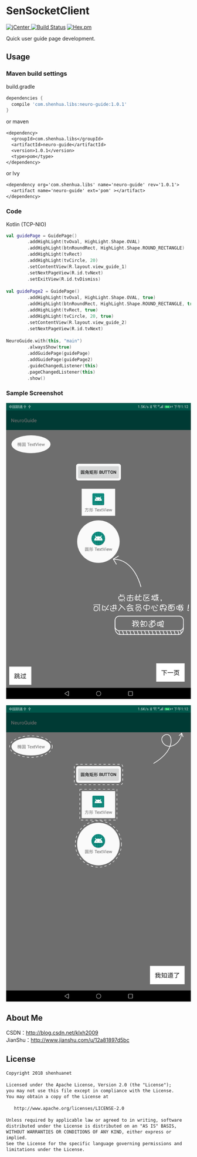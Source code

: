 # SenSocketClient
[![jCenter](https://img.shields.io/badge/NeuroGuide-1.0.0-green.svg) ](https://dl.bintray.com/shenhuanetos/maven/com/shenhua/libs/neuro-guide/1.0.0/)
[![Build Status](https://img.shields.io/travis/rust-lang/rust/master.svg)](https://bintray.com/shenhuanetos/maven/NeuroGuide)
[![Hex.pm](https://img.shields.io/hexpm/l/plug.svg)](https://www.apache.org/licenses/LICENSE-2.0.html)

Quick user guide page development.

## Usage

### Maven build settings 

build.gradle
```gradle
dependencies {
  compile 'com.shenhua.libs:neuro-guide:1.0.1'
}
```
or maven
```maven
<dependency>
  <groupId>com.shenhua.libs</groupId>
  <artifactId>neuro-guide</artifactId>
  <version>1.0.1</version>
  <type>pom</type>
</dependency>
```
or lvy
```lvy
<dependency org='com.shenhua.libs' name='neuro-guide' rev='1.0.1'>
  <artifact name='neuro-guide' ext='pom' ></artifact>
</dependency>
```
### Code
Kotlin (TCP-NIO)
```kotlin
val guidePage = GuidePage()
        .addHighLight(tvOval, HighLight.Shape.OVAL)
        .addHighLight(btnRoundRect, HighLight.Shape.ROUND_RECTANGLE)
        .addHighLight(tvRect)
        .addHighLight(tvCircle, 20)
        .setContentView(R.layout.view_guide_1)
        .setNextPageView(R.id.tvNext)
        .setExitView(R.id.tvDismiss)

val guidePage2 = GuidePage()
        .addHighLight(tvOval, HighLight.Shape.OVAL, true)
        .addHighLight(btnRoundRect, HighLight.Shape.ROUND_RECTANGLE, true)
        .addHighLight(tvRect, true)
        .addHighLight(tvCircle, 20, true)
        .setContentView(R.layout.view_guide_2)
        .setNextPageView(R.id.tvNext)

NeuroGuide.with(this, "main")
        .alwaysShow(true)
        .addGuidePage(guidePage)
        .addGuidePage(guidePage2)
        .guideChangedListener(this)
        .pageChangedListener(this)
        .show()
```

### Sample Screenshot

![](https://github.com/shenhuanet/NeuroGuide/blob/master/art/001.png)

![](https://github.com/shenhuanet/NeuroGuide/blob/master/art/002.png)

## About Me
CSDN：http://blog.csdn.net/klxh2009<br>
JianShu：http://www.jianshu.com/u/12a81897d5bc

## License

    Copyright 2018 shenhuanet

    Licensed under the Apache License, Version 2.0 (the "License");
    you may not use this file except in compliance with the License.
    You may obtain a copy of the License at

       http://www.apache.org/licenses/LICENSE-2.0

    Unless required by applicable law or agreed to in writing, software
    distributed under the License is distributed on an "AS IS" BASIS,
    WITHOUT WARRANTIES OR CONDITIONS OF ANY KIND, either express or implied.
    See the License for the specific language governing permissions and
    limitations under the License.